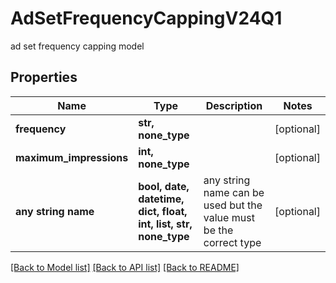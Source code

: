 # AdSetFrequencyCappingV24Q1

ad set frequency capping model

## Properties
Name | Type | Description | Notes
------------ | ------------- | ------------- | -------------
**frequency** | **str, none_type** |  | [optional] 
**maximum_impressions** | **int, none_type** |  | [optional] 
**any string name** | **bool, date, datetime, dict, float, int, list, str, none_type** | any string name can be used but the value must be the correct type | [optional]

[[Back to Model list]](../README.md#documentation-for-models) [[Back to API list]](../README.md#documentation-for-api-endpoints) [[Back to README]](../README.md)


